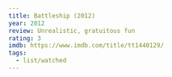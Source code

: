 ```yaml
---
title: Battleship (2012)
year: 2012
review: Unrealistic, gratuitous fun
rating: 3
imdb: https://www.imdb.com/title/tt1440129/
tags:
  - list/watched
---
```

